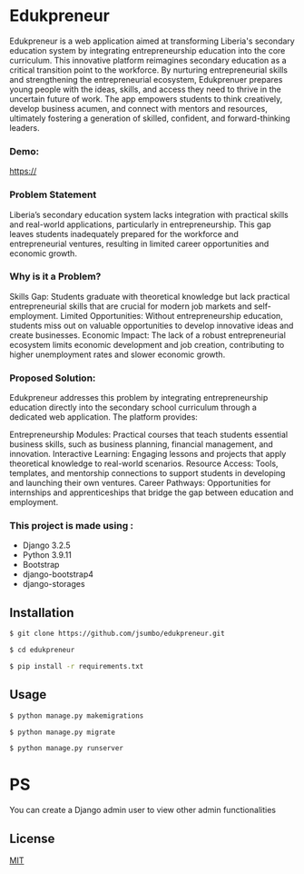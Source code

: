 # Edukpreneur

Edukpreneur is a web application aimed at transforming Liberia's secondary education system by integrating entrepreneurship education into the core curriculum. This innovative platform reimagines secondary education as a critical transition point to the workforce. By nurturing entrepreneurial skills and strengthening the entrepreneurial ecosystem, Edukprenuer prepares young people with the ideas, skills, and access they need to thrive in the uncertain future of work. The app empowers students to think creatively, develop business acumen, and connect with mentors and resources, ultimately fostering a generation of skilled, confident, and forward-thinking leaders.

### Demo:
[https://](https://edukpreneur-8af9fe026a40.herokuapp.com/)


### Problem Statement

Liberia’s secondary education system lacks integration with practical skills and real-world applications, particularly in entrepreneurship. This gap leaves students inadequately prepared for the workforce and entrepreneurial ventures, resulting in limited career opportunities and economic growth.

### Why is it a Problem?

Skills Gap: Students graduate with theoretical knowledge but lack practical entrepreneurial skills that are crucial for modern job markets and self-employment.
Limited Opportunities: Without entrepreneurship education, students miss out on valuable opportunities to develop innovative ideas and create businesses.
Economic Impact: The lack of a robust entrepreneurial ecosystem limits economic development and job creation, contributing to higher unemployment rates and slower economic growth.

### Proposed Solution:
Edukpreneur addresses this problem by integrating entrepreneurship education directly into the secondary school curriculum through a dedicated web application. The platform provides:

Entrepreneurship Modules: Practical courses that teach students essential business skills, such as business planning, financial management, and innovation.
Interactive Learning: Engaging lessons and projects that apply theoretical knowledge to real-world scenarios.
Resource Access: Tools, templates, and mentorship connections to support students in developing and launching their own ventures.
Career Pathways: Opportunities for internships and apprenticeships that bridge the gap between education and employment.


### This project is made using :
- Django 3.2.5
- Python 3.9.11
- Bootstrap 
- django-bootstrap4
- django-storages

## Installation

```bash
$ git clone https://github.com/jsumbo/edukpreneur.git

$ cd edukpreneur

$ pip install -r requirements.txt
```

## Usage

```bash
$ python manage.py makemigrations

$ python manage.py migrate

$ python manage.py runserver
```

# PS 
You can create a Django admin user to view other admin functionalities 

## License
[MIT](https://choosealicense.com/licenses/mit/)
